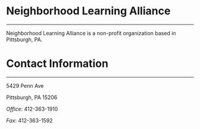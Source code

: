 # Neighborhood Learning Alliance #
* * *

Neighborhood Learning Alliance is a non-profit organization based in Pittsburgh, PA.

# Contact Information
* * *

5429 Penn Ave

Pittsburgh, PA 15206

*Office*: 412-363-1910

*Fax*: 412-363-1592
